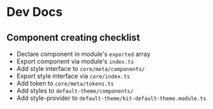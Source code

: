 # Dev Docs

## Component creating checklist

* Declare component in module's `exported` array
* Export component via module's `index.ts`
* Add style interface to `core/meta/components/`
* Export style interface via `core/index.ts`
* Add token to `core/meta/tokens.ts`
* Add styles to `default-theme/components/`
* Add style-provider to `default-theme/kit-default-theme.module.ts`
